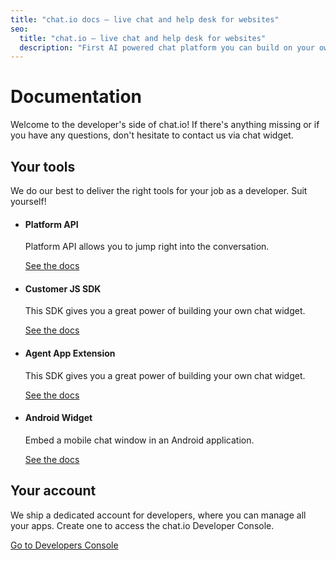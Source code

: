 ```yaml
---
title: "chat.io docs – live chat and help desk for websites"
seo:
  title: "chat.io – live chat and help desk for websites"
  description: "First AI powered chat platform you can build on your own."
---
```


# Documentation

Welcome to the developer's side of chat.io! If there's anything missing or if you have any questions, don't hesitate to contact us via chat widget.

## Your tools

We do our best to deliver the right tools for your job as a developer. Suit yourself!

<ul class="docs-excerpts">
    <li>
        <h4>Platform API</h4>
        <p>Platform API allows you to jump right into the conversation.</p>
        <a href="/docs/platform-api/v0.2/" class="link">See the docs</a>
    </li>
    <li>
        <h4>Customer JS SDK</h4>
        <p>This SDK gives you a great power of building your own chat widget.</p>
        <a href="/docs/customer-js-sdk/" class="link">See the docs</a>
    </li>
    <li>
        <h4>Agent App Extension</h4>
        <p>This SDK gives you a great power of building your own chat widget.</p>
        <a href="/docs/agent-app-extension/" class="link">See the docs</a>
    </li>
    <li>
        <h4>Android Widget</h4>
        <p>Embed a mobile chat window in an Android application.</p>
        <a href="/docs/android-widget/" class="link">See the docs</a>
    </li>
</ul>

## Your account
We ship a dedicated account for developers, where you can manage all your apps. Create one to access the chat.io Developer Console.

<a href="https://console.chat.io/" class="link">Go to Developers Console</a>
